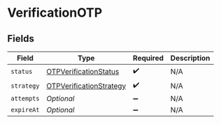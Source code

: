 # VerificationOTP


## Fields

| Field                                                                         | Type                                                                          | Required                                                                      | Description                                                                   |
| ----------------------------------------------------------------------------- | ----------------------------------------------------------------------------- | ----------------------------------------------------------------------------- | ----------------------------------------------------------------------------- |
| `status`                                                                      | [OTPVerificationStatus](../../models/components/OTPVerificationStatus.md)     | :heavy_check_mark:                                                            | N/A                                                                           |
| `strategy`                                                                    | [OTPVerificationStrategy](../../models/components/OTPVerificationStrategy.md) | :heavy_check_mark:                                                            | N/A                                                                           |
| `attempts`                                                                    | *Optional<Long>*                                                              | :heavy_minus_sign:                                                            | N/A                                                                           |
| `expireAt`                                                                    | *Optional<Long>*                                                              | :heavy_minus_sign:                                                            | N/A                                                                           |